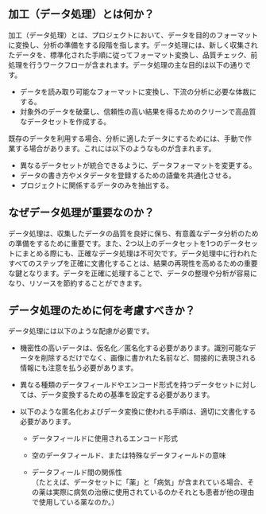 ## **加工（データ処理）とは何か？**

加工（データ処理）とは、プロジェクトにおいて、データを目的のフォーマットに変換し、分析の準備をする段階を指します。データ処理には、新しく収集されたデータを、標準化された手順に従ってフォーマット変換し、品質チェック、前処理を行うワークフローが含まれます。データ処理の主な目的は以下の通りです。

* データを読み取り可能なフォーマットに変換し、下流の分析に必要な体裁にする。
* 対象外のデータを破棄し、信頼性の高い結果を得るためのクリーンで高品質なデータセットを作成する。

既存のデータを利用する場合、分析に適したデータにするためには、手動で作業する場合があります。これには以下のようなものが含まれます。

* 異なるデータセットが統合できるように、データフォーマットを変更する。
* データの書き方やメタデータを登録するための語彙を共通化させる。
* プロジェクトに関係するデータのみを抽出する。

## **なぜデータ処理が重要なのか？**

データ処理は、収集したデータの品質を良好に保ち、有意義なデータ分析のための準備をするために重要です。また、2つ以上のデータセットを1つのデータセットにまとめる際にも、正確なデータ処理は不可欠です。データ処理中に行われたすべてのステップを正確に文書化することは、結果の再現性を高めるための重要な鍵となります。データを正確に処理することで、データの整理や分析が容易になり、リソースを節約することができます。

## **データ処理のために何を考慮すべきか？**

データ処理には以下のような配慮が必要です。

* 機密性の高いデータは、仮名化／匿名化する必要があります。識別可能なデータを削除するだけでなく、画像に書かれた名前など、間接的に表現される情報にも注意を払う必要があります。
* 異なる種類のデータフィールドやエンコード形式を持つデータセットに対しては、データ変換するための基準を設定する必要があります。
* 以下のような匿名化およびデータ変換に使われる手順は、適切に文書化する必要があります。

  * データフィールドに使用されるエンコード形式

  * 空のデータフィールド、または特殊なデータフィールドの意味

  * データフィールド間の関係性  
  （たとえば、データセットに「薬」と「病気」が含まれている場合、その薬は実際に病気の治療に使用されているのかそれとも患者が他の理由で使用している薬なのか。）